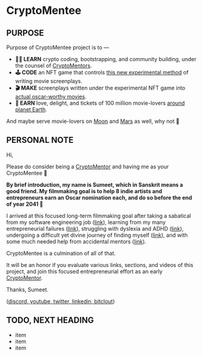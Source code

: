 # CryptoMentee


## PURPOSE

Purpose of CryptoMentee project is to —

- **👨‍🎓 LEARN** crypto coding, bootstrapping, and community building, under the counsel of [CryptoMentors](https://github.com/artsy-entrepreneurs/CryptoMentor-CryptoMentee/issues/1).
- **🕹 CODE** an NFT game that controls [this new experimental method](https://github.com/artsy-entrepreneurs/CryptoMentor-CryptoMentee/issues/1) of writing movie screenplays.
- **🎬 MAKE** screenplays written under the experimental NFT game into [actual oscar-worthy movies](https://github.com/artsy-entrepreneurs/CryptoMentor-CryptoMentee/issues/1).
- **💎 EARN** love, delight, and tickets of 100 million movie-lovers [around planet Earth](https://github.com/artsy-entrepreneurs/CryptoMentor-CryptoMentee/issues/1).

And maybe serve movie-lovers on [Moon](https://github.com/artsy-entrepreneurs/CryptoMentor-CryptoMentee/issues/1) and [Mars](https://github.com/artsy-entrepreneurs/CryptoMentor-CryptoMentee/issues/1) as well, why not 🚀


## PERSONAL NOTE

Hi, 

Please do consider being a [CryptoMentor](https://github.com/artsy-entrepreneurs/CryptoMentor-CryptoMentee/issues/1) and having me as your CryptoMentee 🙏

**By brief introduction, my name is Sumeet, which in Sanskrit means a good friend. My filmmaking goal is to help 8 indie artists and entrepreneurs earn an Oscar nomination each, and do so before the end of year 2041 🎯**

I arrived at this focused long-term filmmaking goal after taking a sabatical from my software engineering job ([link](https://github.com/artsy-entrepreneurs/CryptoMentor-CryptoMentee/issues/1)), learning from my many entrepreneurial failures ([link](https://github.com/artsy-entrepreneurs/CryptoMentor-CryptoMentee/issues/1)), struggling with dyslexia and ADHD ([link](https://github.com/artsy-entrepreneurs/CryptoMentor-CryptoMentee/issues/1)), undergoing a difficult yet divine journey of finding myself ([link](https://github.com/artsy-entrepreneurs/CryptoMentor-CryptoMentee/issues/1)), and with some much needed help from accidental mentors ([link](https://github.com/artsy-entrepreneurs/CryptoMentor-CryptoMentee/issues/1)).

CryptoMentee is a culmination of all of that. 

It will be an honor if you evaluate various links, sections, and videos of this project, and join this focused entrepreneurial effort as an early [CryptoMentor](https://github.com/artsy-entrepreneurs/CryptoMentor-CryptoMentee/issues/1).

Thanks, Sumeet. 

([discord, youtube, twitter, linkedin, bitclout](https://github.com/artsy-entrepreneurs/CryptoMentor-CryptoMentee/issues/1))


## TODO, NEXT HEADING

- item
- item
- item



